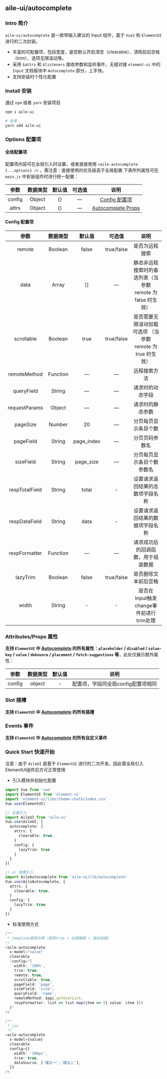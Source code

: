 ## aile-ui/autocomplete

### Intro 简介

`aile-ui/autocomplete` 是一款带输入建议的 Input 组件，基于 `Vue2` 和 `ElementUI` 进行的二次封装。
- 丰富的可配置项，包括宽度，是否默认开启清空（clearable）、清除前后空格（trim）、选项无限滚动等。
- 采用 `$attrs` 和 `$listeners` 接收参数和监听事件，无缝对接 `element-ui` 中的 `Input` 文档板块中 `Autocomplete` 部分，上手快。
- 支持安装时个性化配置

### Install 安装

通过 `npm` 或者 `yarn` 安装项目

```bash
npm i aile-ui

# 或者
yarn add aile-ui
```

### Options 配置项

#### 全局配置项

配置项内容可在全局引入时设置，或者直接使用 `<aile-autocomplete {...options} />` ，需注意：直接使用的优先级高于全局配置
下表所列属性可在 `main.js` 中安装组件时进行统一配置：

|  参数  | 数据类型 | 默认值 | 可选值 |                                                说明                                                 |
| :----: | :------: | :----: | :----: | :-------------------------------------------------------------------------------------------------: |
| config |  Object  |   {}   |   —    |                                   [Config 配置项](#config-配置项)                                   |
| attrs  |  Object  |   {}   |   —    | [Autocomplete Props](https://element.eleme.io/#/zh-CN/component/input#autocomplete-attributes) |

#### Config 配置项

|      参数      | 数据类型 |   默认值   |   可选值   |                             说明                             |
| :------------: | :------: | :--------: | :--------: | :----------------------------------------------------------: |
|     remote     | Boolean  |   false    | true/false |                        是否为远程搜索                        |
|      data      |  Array   |     []     |     —      | 静态非远程搜索时的备选列表（当 参数 remote 为 false 时生效） |
|   scrollable   | Boolean  |    true    | true/false | 是否需要无限滚动加载可选项 （当 参数 remote 为 true 时生效） |
|  remoteMethod  | Function |     —      |     —      |                         远程搜索方法                         |
|   queryField   |  String  |     —      |     —      |                       请求时的动态字段                       |
| requestParams  |  Object  |     —      |     —      |                       请求时的静态参数                       |
|    pageSize    |  Number  |     20     |     —      |                     分页每页显示条目个数                     |
|   pageField    |  String  | page_index |     —      |                        分页页码参数名                        |
|   sizeField    |  String  | page_size  |     —      |                  分页每页显示条目个数参数名                  |
| respTotalField |  String  |   total    |     -      |               设置请求返回结果的总数项字段名称               |
| respDataField  |  String  |    data    |     -      |               设置请求返回结果的数据项字段名称               |
| respFormatter  | Function |     —      |     —      |              请求成功后的回调函数，用于组装数据              |
|    lazyTrim    | Boolean  |   false    | true/false |                     是否删除文本前后空格                     |
|     width      |  String  |     -      |     -      |           是否在Input触发change事件前进行trim处理            |

### Attributes/Props 属性

**支持 `ElementUI` 中 [Autocomplete](https://element.eleme.io/#/zh-CN/component/input#autocomplete-attributes) 的所有属性：`placeholder` / `disabled` / `value-key` / `value` / `debounce` / `placement` / `fetch-suggestions` 等**，此处仅展示额外属性：

|  参数  | 数据类型 | 默认值 |                说明                |
| :----: | :------: | :----: | :--------------------------------: |
| config |  object  |   -    | 配置项，字段同全局config配置项相同 |

### Slot 插槽

**支持 `ElementUI` 中 [Autocomplete](https://element.eleme.io/#/zh-CN/component/input#autocomplete-slots) 的所有插槽**

### Events 事件

**支持 `ElementUI` 中 [Autocomplete](https://element.eleme.io/#/zh-CN/component/input#autocomplete-events) 的所有自定义事件**

### Quick Start 快速开始

注意：由于 `AileUI` 是基于 `ElementUI` 进行的二次开发，因此需全局引入ElementUI组件后方可正常使用

- 引入模块并初始化配置

```ts
import Vue from 'vue'
import ElementUI from 'element-ui'
import 'element-ui/libs/theme-chalk/index.css'
Vue.use(ElementUI)

// 全量引入
import AileUI from 'aile-ui'
Vue.use(AileUI, {
  autocomplete: {
    attrs: {
      clearable: true,
    }
    config: {
      lazyTrim: true
    }
  }
})

// or 按需引入
import AileAutocomplete from 'aile-ui/lib/autocomplete'
Vue.use(AileAutocomplete, {
  attrs: {
    clearable: true,
  }
  config: {
    lazyTrim: true
  }
})

```

- 标准使用方式

```ts
/**
 * template使用示例（使用trim + 远程搜索 + 滚动加载）
*/
<aile-autocomplete
  v-model="value"
  clearable
  :config="{
    width: '100%',
    trim: true,
    remote: true,
    scrollable: true,
    pageField: 'page',
    sizeField: 'size',
    queryField: 'name',
    remoteMethod: $api.getUserList,
    respFormatter: list => list.map(item => ({ value: item }))
  }"
/>

/**
 * jsx
 */
<aile-autocomplete
  v-model={value}
  clearable
  config={{
    width: '100px',
    trim: true,
    dataSource: ['建议一','建议二'],
  }}
/>
```

